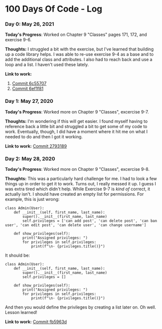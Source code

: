 # 100 Days Of Code - Log

### Day 0: May 26, 2021

**Today's Progress**: Worked on Chapter 9 "Classes" pages 171, 172, and exercise 9-6.

**Thoughts:** I struggled a bit with the exercise, but I've learned that building up a code library helps. I was able to re-use exercise 9-4 as a base and to add the additional class and attributes. I also had to reach back and use a loop and a list. I haven't used these lately. 

**Link to work:** 
1. [Commit 6c55707](https://github.com/tnewton1/python-crash-course/commit/6c55707c01792880ff6555d09467b2494a107651)
2. [Commit 6ef1f81](https://github.com/tnewton1/python-crash-course/commit/6ef1f816ed629579ecf8cb183bd99895aa53a0cf)

### Day 1: May 27, 2020

**Today's Progress**: Worked more on Chapter 9 "Classes", excercise 9-7.

**Thoughts:** I'm wondering if this will get easier. I found myself having to reference back a little bit and struggled a bit to get some of my code to work. Eventually, though, I did have a moment where it hit me on what I needed to do and then I got it working.

**Link to work:**
[Commit 2793189](https://github.com/tnewton1/python-crash-course/commit/27931898b27bb645c82f30d8172791786e1adb46)

### Day 2: May 28, 2020

**Today's Progress**: Worked more on Chapter 9 "Classes", excercise 9-8.

**Thoughts:** This was a particularly hard challenge for me. I had to look a few things up in order to get it to work. Turns out, I really messed it up. I guess I was extra tired which didn't help. While Exercise 9-7 is _kind of_ correct, it actually isn't. I should have created an empty list for permissions. For example, this is just wrong:

```
class Admin(User):
    def __init__(self, first_name, last_name):
        super().__init__(first_name, last_name)
        self.privileges = ['can add post', 'can delete post', 'can ban user', 'can edit post', 'can delete user', 'can change username']

    def show_privileges(self):
        print("Assigned privileges: ")
        for privileges in self.privileges:
            print(f"\n· {privileges.title()}")
```

It should be:

```
class Admin(User):
    def __init__(self, first_name, last_name):
        super().__init__(first_name, last_name)
        self.privileges = []

    def show_privileges(self):
        print("Assigned privileges: ")
        for privileges in self.privileges:
            print(f"\n· {privileges.title()}")
```

And then you would define the privileges by creating a list later on. Oh well. Lesson learned! 

**Link to work:**
[Commit fb5963d](https://github.com/tnewton1/python-crash-course/commit/fb5963d5ba757a042975987b0ef9232619772b33)